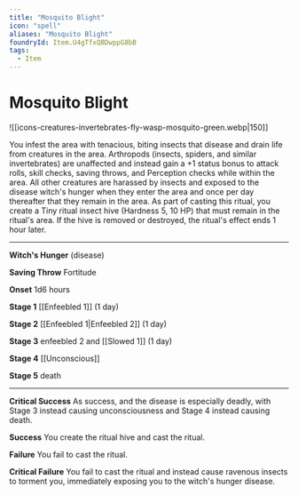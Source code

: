 ```yaml
---
title: "Mosquito Blight"
icon: "spell"
aliases: "Mosquito Blight"
foundryId: Item.U4gTfxQBDwppG8bB
tags:
  - Item
---
```


# Mosquito Blight
![[icons-creatures-invertebrates-fly-wasp-mosquito-green.webp|150]]

You infest the area with tenacious, biting insects that disease and drain life from creatures in the area. Arthropods (insects, spiders, and similar invertebrates) are unaffected and instead gain a +1 status bonus to attack rolls, skill checks, saving throws, and Perception checks while within the area. All other creatures are harassed by insects and exposed to the disease witch's hunger when they enter the area and once per day thereafter that they remain in the area. As part of casting this ritual, you create a Tiny ritual insect hive (Hardness 5, 10 HP) that must remain in the ritual's area. If the hive is removed or destroyed, the ritual's effect ends 1 hour later.

* * *

**Witch's Hunger** (disease)

**Saving Throw** Fortitude

**Onset** 1d6 hours

**Stage 1** [[Enfeebled 1]] (1 day)

**Stage 2** [[Enfeebled 1|Enfeebled 2]] (1 day)

**Stage 3** enfeebled 2 and [[Slowed 1]] (1 day)

**Stage 4** [[Unconscious]]

**Stage 5** death

* * *

**Critical Success** As success, and the disease is especially deadly, with Stage 3 instead causing unconsciousness and Stage 4 instead causing death.

**Success** You create the ritual hive and cast the ritual.

**Failure** You fail to cast the ritual.

**Critical Failure** You fail to cast the ritual and instead cause ravenous insects to torment you, immediately exposing you to the witch's hunger disease.
